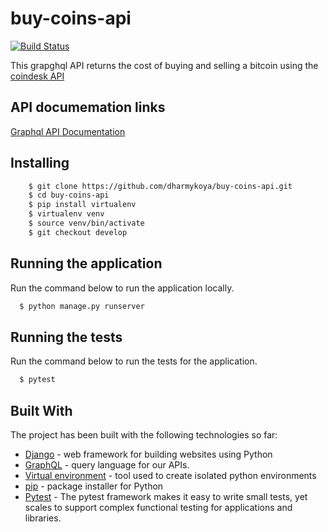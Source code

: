 # buy-coins-api
[![Build Status](https://travis-ci.com/dharmykoya/buy-coins-api.svg?branch=ch-project-readme)](https://travis-ci.com/dharmykoya/buy-coins-api)

This grapghql API returns the cost of buying and selling a bitcoin using the [coindesk API](https://api.coindesk.com/v1/bpi/currentprice.json)

## API documemation links

[Graphql API Documentation](https://buy-coin.herokuapp.com/)


## Installing

```sh
    $ git clone https://github.com/dharmykoya/buy-coins-api.git
    $ cd buy-coins-api
    $ pip install virtualenv
    $ virtualenv venv
    $ source venv/bin/activate
    $ git checkout develop
```


## Running the application

Run the command below to run the application locally.
```sh
  $ python manage.py runserver
```


## Running the tests

Run the command below to run the tests for the application.
```sh
  $ pytest
```


## Built With

The project has been built with the following technologies so far:

* [Django](https://www.djangoproject.com/) - web framework for building websites using Python
* [GraphQL](https://graphql.org/) - query language for our APIs.
* [Virtual environment](https://virtualenv.pypa.io/en/stable/) - tool used to create isolated python environments
* [pip](https://pip.pypa.io/en/stable/) - package installer for Python
* [Pytest](https://docs.pytest.org/) - The pytest framework makes it easy to write small tests, yet scales to support complex functional testing for applications and libraries.
